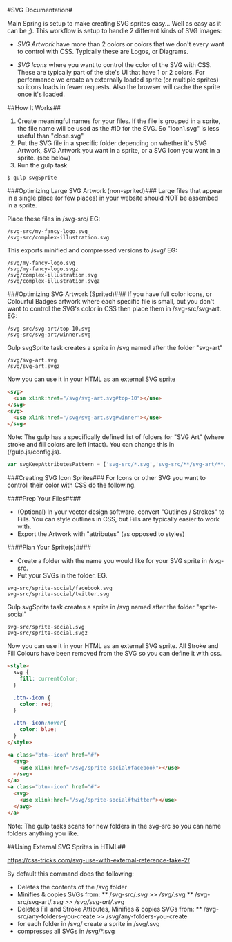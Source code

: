 #SVG Documentation#

Main Spring is setup to make creating SVG sprites easy... Well as easy as it can be ;). This workflow is setup to handle 2 different kinds of SVG images:

* _SVG Artwork_ have more than 2 colors or colors that we don't every want to control with CSS. Typically these are Logos, or Diagrams.

* _SVG Icons_ where you want to control the color of the SVG with CSS. These are typically part of the site's UI that have 1 or 2 colors. For performance we create an externally loaded sprite (or multiple sprites) so icons loads in fewer requests. Also the browser will cache the sprite once it's loaded.

##How It Works##

1. Create meaningful names for your files. If the file is grouped in a sprite, the file name will be used as the #ID for the SVG. So "icon1.svg" is less useful than "close.svg"
2. Put the SVG file in a specific folder depending on whether it's SVG Artwork, SVG Artwork you want in a sprite, or a SVG Icon you want in a sprite. (see below)
3. Run the gulp task
```
$ gulp svgSprite
```

###Optimizing Large SVG Artwork (non-sprited)###
Large files that appear in a single place (or few places) in your website should NOT be assembed in a sprite.

Place these files in /svg-src/ EG:
```
/svg-src/my-fancy-logo.svg
/svg-src/complex-illustration.svg
```
This exports minified and compressed versions to /svg/ EG:
```
/svg/my-fancy-logo.svg
/svg/my-fancy-logo.svgz
/svg/complex-illustration.svg
/svg/complex-illustration.svgz
```

###Optimizing SVG Artwork (Sprited)###
If you have full color icons, or Colourful Badges artwork where each specific file is small, but you don't want to control the SVG's color in CSS then place them in /svg-src/svg-art. EG:
```
/svg-src/svg-art/top-10.svg
/svg-src/svg-art/winner.svg
```
Gulp svgSprite task creates a sprite in /svg named after the folder "svg-art"
```
/svg/svg-art.svg
/svg/svg-art.svgz
```
Now you can use it in your HTML as an external SVG sprite
```html
<svg>
  <use xlink:href="/svg/svg-art.svg#top-10"></use>
</svg>
<svg>
  <use xlink:href="/svg/svg-art.svg#winner"></use>
</svg>
```
Note: The gulp has a specifically defined list of folders for "SVG Art" (where stroke and fill colors are left intact). You can change this in (/gulp.js/config.js).

```js
var svgKeepAttributesPattern = ['svg-src/*.svg','svg-src/**/svg-art/**/*.svg'];
```

###Creating SVG Icon Sprites###
For Icons or other SVG you want to controll their color with CSS do the following.

####Prep Your Files####
* (Optional) In your vector design software, convert "Outlines / Strokes" to Fills. You can style outlines in CSS, but Fills are typically easier to work with.
* Export the Artwork with "attributes" (as opposed to styles)

####Plan Your Sprite(s)####
* Create a folder with the name you would like for your SVG sprite in /svg-src.
* Put your SVGs in the folder. EG.
```
svg-src/sprite-social/facebook.svg
svg-src/sprite-social/twitter.svg
```
Gulp svgSprite task creates a sprite in /svg named after the folder "sprite-social"
```
svg-src/sprite-social.svg
svg-src/sprite-social.svgz
```
Now you can use it in your HTML as an external SVG sprite. All Stroke and Fill Colours have been removed from the SVG so you can define it with css.

```html
<style>
  svg {
    fill: currentColor;
  }

  .btn--icon {
    color: red;
  }

  .btn--icon:hover{
    color: blue;
  }
</style>

<a class="btn--icon" href="#">
  <svg>
    <use xlink:href="/svg/sprite-social#facebook"></use>
  </svg>
</a>
<a class="btn--icon" href="#">
  <svg>
    <use xlink:href="/svg/sprite-social#twitter"></use>
  </svg>
</a>
```

Note: The gulp tasks scans for new folders in the svg-src so you can name folders anything you like.

##Using External SVG Sprites in HTML##

https://css-tricks.com/svg-use-with-external-reference-take-2/


By default this command does the following:

* Deletes the contents of the /svg folder
* Minifies & copies SVGs from:
** /svg-src/*.svg >> /svg/*.svg
** /svg-src/svg-art/*.svg >> /svg/svg-art/*.svg
* Deletes Fill and Stroke Attibutes, Minifies & copies SVGs from:
** /svg-src/any-folders-you-create >> /svg/any-folders-you-create
* for each folder in /svg/<folders-here> create a sprite in /svg/<sprite-here>.svg
* compresses all SVGs in /svg/*.svg
